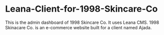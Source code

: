 # Leana-Client-for-1998-Skincare-Co
 This is the admin dashboard of 1998 Skincare Co. It uses Leana CMS. 1998 Skinacare Co. is an e-commerce website built for a client named Ajada.
